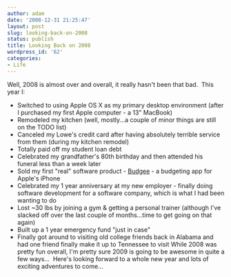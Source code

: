 ```yaml
---
author: adam
date: '2008-12-31 21:25:47'
layout: post
slug: looking-back-on-2008
status: publish
title: Looking Back on 2008
wordpress_id: '62'
categories:
- Life
---
```


Well, 2008 is almost over and overall, it really hasn't been that bad.  This
year I:

  * Switched to using Apple OS X as my primary desktop environment (after I purchased my first Apple computer - a 13" MacBook)
  * Remodeled my kitchen (well, mostly...a couple of minor things are still on the TODO list)
  * Canceled my Lowe's credit card after having absolutely terrible service from them (during my kitchen remodel)
  * Totally paid off my student loan debt
  * Celebrated my grandfather's 80th birthday and then attended his funeral less than a week later
  * Sold my first "real" software product - [Budgee](http://www.cogitu.com/Products/Budgee/) - a budgeting app for Apple's iPhone
  * Celebrated my 1 year anniversary at my new employer - finally doing software development for a software company, which is what I had been wanting to do
  * Lost ~30 lbs by joining a gym & getting a personal trainer (although I've slacked off over the last couple of months...time to get going on that again)
  * Built up a 1 year emergency fund "just in case"
  * Finally got around to visiting old college friends back in Alabama and had one friend finally make it up to Tennessee to visit
While 2008 was pretty fun overall, I'm pretty sure 2009 is going to be awesome
in quite a few ways...  Here's looking forward to a whole new year and lots of
exciting adventures to come...

